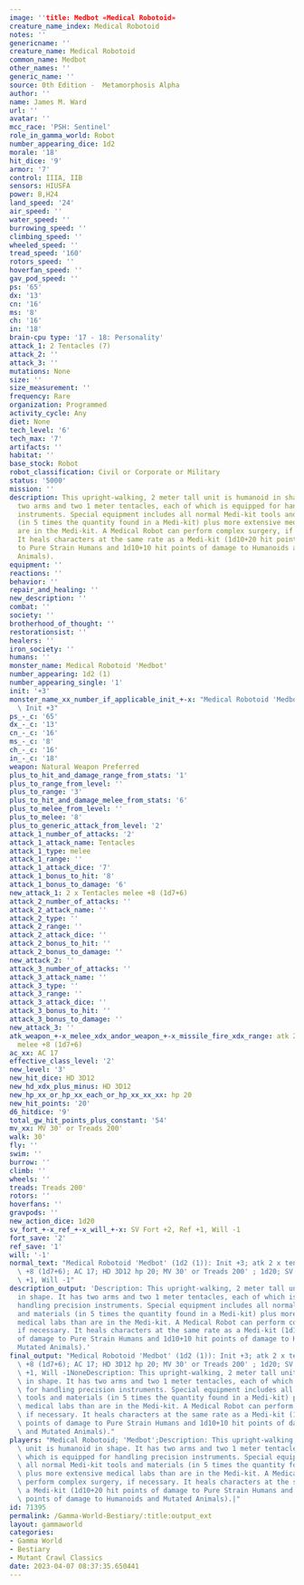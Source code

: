 ```yaml
---
image: ''title: Medbot «Medical Robotoid»
creature_name_index: Medical Robotoid
notes: ''
genericname: ''
creature_name: Medical Robotoid
common_name: Medbot
other_names: ''
generic_name: ''
source: 0th Edition -  Metamorphosis Alpha
author: ''
name: James M. Ward
url: ''
avatar: ''
mcc_race: 'PSH: Sentinel'
role_in_gamma_world: Robot
number_appearing_dice: 1d2
morale: '18'
hit_dice: '9'
armor: '7'
control: IIIA, IIB
sensors: HIUSFA
power: B,H24
land_speed: '24'
air_speed: ''
water_speed: ''
burrowing_speed: ''
climbing_speed: ''
wheeled_speed: ''
tread_speed: '160'
rotors_speed: ''
hoverfan_speed: ''
gav_pod_speed: ''
ps: '65'
dx: '13'
cn: '16'
ms: '8'
ch: '16'
in: '18'
brain-cpu type: '17 - 18: Personality'
attack_1: 2 Tentacles (7)
attack_2: ''
attack_3: ''
mutations: None
size: ''
size_measurement: ''
frequency: Rare
organization: Programmed
activity_cycle: Any
diet: None
tech_level: '6'
tech_max: '7'
artifacts: ''
habitat: ''
base_stock: Robot
robot_classification: Civil or Corporate or Military
status: '5000'
mission: ''
description: This upright-walking, 2 meter tall unit is humanoid in shape. It has
  two arms and two 1 meter tentacles, each of which is equipped for handling precision
  instruments. Special equipment includes all normal Medi-kit tools and materials
  (in 5 times the quantity found in a Medi-kit) plus more extensive medical labs than
  are in the Medi-kit. A Medical Robot can perform complex surgery, if necessary.
  It heals characters at the same rate as a Medi-kit (1d10+20 hit points of damage
  to Pure Strain Humans and 1d10+10 hit points of damage to Humanoids and Mutated
  Animals).
equipment: ''
reactions: ''
behavior: ''
repair_and_healing: ''
new_description: ''
combat: ''
society: ''
brotherhood_of_thought: ''
restorationsist: ''
healers: ''
iron_society: ''
humans: ''
monster_name: Medical Robotoid 'Medbot'
number_appearing: 1d2 (1)
number_appearing_single: '1'
init: '+3'
monster_name_xx_number_if_applicable_init_+-x: "Medical Robotoid 'Medbot' (1d2 (1)):\
  \ Init +3"
ps_-_c: '65'
dx_-_c: '13'
cn_-_c: '16'
ms_-_c: '8'
ch_-_c: '16'
in_-_c: '18'
weapon: Natural Weapon Preferred
plus_to_hit_and_damage_range_from_stats: '1'
plus_to_range_from_level: ''
plus_to_range: '3'
plus_to_hit_and_damage_melee_from_stats: '6'
plus_to_melee_from_level: ''
plus_to_melee: '8'
plus_to_generic_attack_from_level: '2'
attack_1_number_of_attacks: '2'
attack_1_attack_name: Tentacles
attack_1_type: melee
attack_1_range: ''
attack_1_attack_dice: '7'
attack_1_bonus_to_hit: '8'
attack_1_bonus_to_damage: '6'
new_attack_1: 2 x Tentacles melee +8 (1d7+6)
attack_2_number_of_attacks: ''
attack_2_attack_name: ''
attack_2_type: ''
attack_2_range: ''
attack_2_attack_dice: ''
attack_2_bonus_to_hit: ''
attack_2_bonus_to_damage: ''
new_attack_2: ''
attack_3_number_of_attacks: ''
attack_3_attack_name: ''
attack_3_type: ''
attack_3_range: ''
attack_3_attack_dice: ''
attack_3_bonus_to_hit: ''
attack_3_bonus_to_damage: ''
new_attack_3: ''
atk_weapon_+-x_melee_xdx_andor_weapon_+-x_missile_fire_xdx_range: atk 2 x tentacles
  melee +8 (1d7+6)
ac_xx: AC 17
effective_class_level: '2'
new_level: '3'
new_hit_dice: HD 3D12
new_hd_xdx_plus_minus: HD 3D12
new_hp_xx_or_hp_xx_each_or_hp_xx_xx_xx: hp 20
new_hit_points: '20'
d6_hitdice: '9'
total_gw_hit_points_plus_constant: '54'
mv_xx: MV 30' or Treads 200'
walk: 30'
fly: ''
swim: ''
burrow: ''
climb: ''
wheels: ''
treads: Treads 200'
rotors: ''
hoverfans: ''
gravpods: ''
new_action_dice: 1d20
sv_fort_+-x_ref_+-x_will_+-x: SV Fort +2, Ref +1, Will -1
fort_save: '2'
ref_save: '1'
will: '-1'
normal_text: "Medical Robotoid 'Medbot' (1d2 (1)): Init +3; atk 2 x tentacles melee\
  \ +8 (1d7+6); AC 17; HD 3D12 hp 20; MV 30' or Treads 200' ; 1d20; SV Fort +2, Ref\
  \ +1, Will -1"
description_output: 'Description: This upright-walking, 2 meter tall unit is humanoid
  in shape. It has two arms and two 1 meter tentacles, each of which is equipped for
  handling precision instruments. Special equipment includes all normal Medi-kit tools
  and materials (in 5 times the quantity found in a Medi-kit) plus more extensive
  medical labs than are in the Medi-kit. A Medical Robot can perform complex surgery,
  if necessary. It heals characters at the same rate as a Medi-kit (1d10+20 hit points
  of damage to Pure Strain Humans and 1d10+10 hit points of damage to Humanoids and
  Mutated Animals).'
final_output: "Medical Robotoid 'Medbot' (1d2 (1)): Init +3; atk 2 x tentacles melee\
  \ +8 (1d7+6); AC 17; HD 3D12 hp 20; MV 30' or Treads 200' ; 1d20; SV Fort +2, Ref\
  \ +1, Will -1NoneDescription: This upright-walking, 2 meter tall unit is humanoid\
  \ in shape. It has two arms and two 1 meter tentacles, each of which is equipped\
  \ for handling precision instruments. Special equipment includes all normal Medi-kit\
  \ tools and materials (in 5 times the quantity found in a Medi-kit) plus more extensive\
  \ medical labs than are in the Medi-kit. A Medical Robot can perform complex surgery,\
  \ if necessary. It heals characters at the same rate as a Medi-kit (1d10+20 hit\
  \ points of damage to Pure Strain Humans and 1d10+10 hit points of damage to Humanoids\
  \ and Mutated Animals)."
players: "Medical Robotoid; 'Medbot';Description: This upright-walking, 2 meter tall\
  \ unit is humanoid in shape. It has two arms and two 1 meter tentacles, each of\
  \ which is equipped for handling precision instruments. Special equipment includes\
  \ all normal Medi-kit tools and materials (in 5 times the quantity found in a Medi-kit)\
  \ plus more extensive medical labs than are in the Medi-kit. A Medical Robot can\
  \ perform complex surgery, if necessary. It heals characters at the same rate as\
  \ a Medi-kit (1d10+20 hit points of damage to Pure Strain Humans and 1d10+10 hit\
  \ points of damage to Humanoids and Mutated Animals).|"
id: 71395
permalink: /Gamma-World-Bestiary/:title:output_ext
layout: gammaworld
categories:
- Gamma World
- Bestiary
- Mutant Crawl Classics
date: 2023-04-07 08:37:35.650441
---
```

